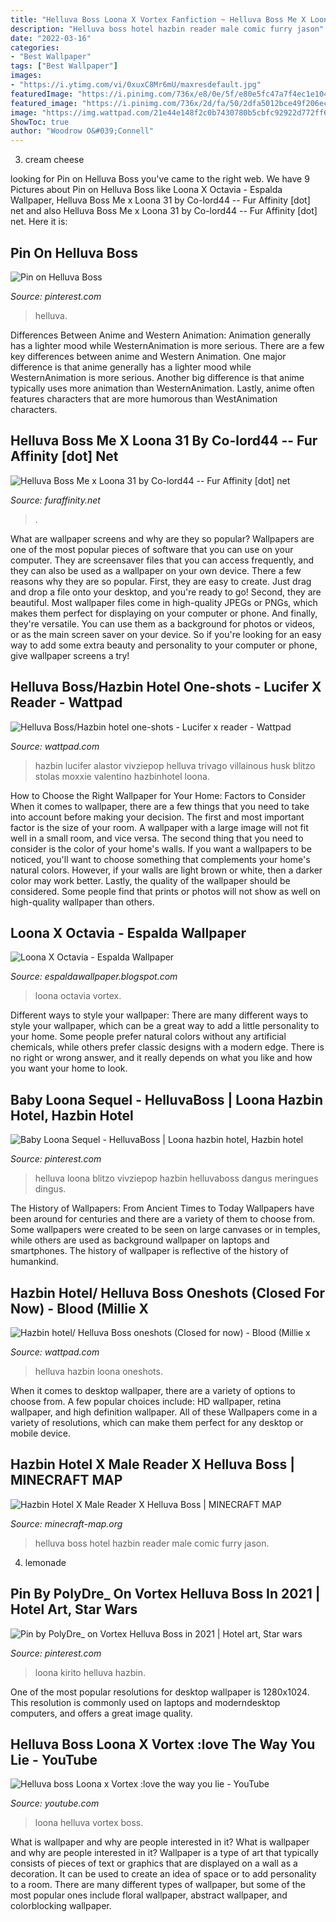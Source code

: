 ```yaml
---
title: "Helluva Boss Loona X Vortex Fanfiction ~ Helluva Boss Me X Loona 31 By Co-lord44 -- Fur Affinity [dot] Net"
description: "Helluva boss hotel hazbin reader male comic furry jason"
date: "2022-03-16"
categories:
- "Best Wallpaper"
tags: ["Best Wallpaper"]
images:
- "https://i.ytimg.com/vi/0xuxC8Mr6mU/maxresdefault.jpg"
featuredImage: "https://i.pinimg.com/736x/e8/0e/5f/e80e5fc47a7f4ec1e104a37d161d6566.jpg"
featured_image: "https://i.pinimg.com/736x/2d/fa/50/2dfa5012bce49f206ec5703074e3f5e5.jpg"
image: "https://img.wattpad.com/21e44e148f2c0b7430780b5cbfc92922d772ff69/68747470733a2f2f696d672e776174747061642e636f6d2f73746f72795f70617274732f313035373435343338322f696d616765732f313637366666303063383837643430303838333133303235373531332e6a7067?s=fit&amp;h=360&amp;w=360&amp;q=80"
ShowToc: true
author: "Woodrow O&#039;Connell"
---
```



3. cream cheese 

	

		
looking for Pin on Helluva Boss you've came to the right web. We have 9 Pictures about Pin on Helluva Boss like Loona X Octavia - Espalda Wallpaper, Helluva Boss Me x Loona 31 by Co-lord44 -- Fur Affinity [dot] net and also Helluva Boss Me x Loona 31 by Co-lord44 -- Fur Affinity [dot] net. Here it is:
		
    
## Pin On Helluva Boss

<img loading=lazy src="https://i.pinimg.com/736x/63/c2/18/63c21855e836577789b4e37abbf83f65.jpg" onerror="this.onerror=null;this.src='https://tse3.mm.bing.net/th?id=OIP.IMXESve5BcrOmMYZcmJLoAHaHa&amp;pid=15.1';" alt="Pin on Helluva Boss">

_Source: pinterest.com_

>helluva. 

	

Differences Between Anime and Western Animation: Animation generally has a lighter mood while WesternAnimation is more serious.
There are a few key differences between anime and Western Animation. One major difference is that anime generally has a lighter mood while WesternAnimation is more serious. Another big difference is that anime typically uses more animation than WesternAnimation. Lastly, anime often features characters that are more humorous than WestAnimation characters.

    
## Helluva Boss Me X Loona 31 By Co-lord44 -- Fur Affinity [dot] Net

<img loading=lazy src="http://t.facdn.net/34625403@800-1579153860.jpg" onerror="this.onerror=null;this.src='https://tse3.mm.bing.net/th?id=OIP.NG0Ls9iRmoFR0odL4GD7tAHaKW&amp;pid=15.1';" alt="Helluva Boss Me x Loona 31 by Co-lord44 -- Fur Affinity [dot] net">

_Source: furaffinity.net_

>. 

	

What are wallpaper screens and why are they so popular?
Wallpapers are one of the most popular pieces of software that you can use on your computer. They are screensaver files that you can access frequently, and they can also be used as a wallpaper on your own device. There a few reasons why they are so popular. First, they are easy to create. Just drag and drop a file onto your desktop, and you're ready to go! Second, they are beautiful. Most wallpaper files come in high-quality JPEGs or PNGs, which makes them perfect for displaying on your computer or phone. And finally, they're versatile. You can use them as a background for photos or videos, or as the main screen saver on your device. So if you're looking for an easy way to add some extra beauty and personality to your computer or phone, give wallpaper screens a try!

    
## Helluva Boss/Hazbin Hotel One-shots - Lucifer X Reader - Wattpad

<img loading=lazy src="https://img.wattpad.com/21e44e148f2c0b7430780b5cbfc92922d772ff69/68747470733a2f2f696d672e776174747061642e636f6d2f73746f72795f70617274732f313035373435343338322f696d616765732f313637366666303063383837643430303838333133303235373531332e6a7067?s=fit&amp;h=360&amp;w=360&amp;q=80" onerror="this.onerror=null;this.src='https://tse1.mm.bing.net/th?id=OIP.IeLKceueQQGltYtaXOz-pgHaLj&amp;pid=15.1';" alt="Helluva Boss/Hazbin hotel one-shots - Lucifer x reader - Wattpad">

_Source: wattpad.com_

>hazbin lucifer alastor vivziepop helluva trivago villainous husk blitzo stolas moxxie valentino hazbinhotel loona. 

	

How to Choose the Right Wallpaper for Your Home: Factors to Consider
When it comes to wallpaper, there are a few things that you need to take into account before making your decision. The first and most important factor is the size of your room. A wallpaper with a large image will not fit well in a small room, and vice versa. 
The second thing that you need to consider is the color of your home's walls. If you want a wallpapers to be noticed, you'll want to choose something that complements your home's natural colors. However, if your walls are light brown or white, then a darker color may work better. 
Lastly, the quality of the wallpaper should be considered. Some people find that prints or photos will not show as well on high-quality wallpaper than others.

    
## Loona X Octavia - Espalda Wallpaper

<img loading=lazy src="https://i.ytimg.com/vi/a0lprHnNEwA/maxresdefault.jpg" onerror="this.onerror=null;this.src='https://tse2.mm.bing.net/th?id=OIP.sTqpwTHIlBjyxVgMoa8TDQHaEK&amp;pid=15.1';" alt="Loona X Octavia - Espalda Wallpaper">

_Source: espaldawallpaper.blogspot.com_

>loona octavia vortex. 

	

Different ways to style your wallpaper:
There are many different ways to style your wallpaper, which can be a great way to add a little personality to your home. Some people prefer natural colors without any artificial chemicals, while others prefer classic designs with a modern edge. There is no right or wrong answer, and it really depends on what you like and how you want your home to look.

    
## Baby Loona Sequel - HelluvaBoss | Loona Hazbin Hotel, Hazbin Hotel

<img loading=lazy src="https://i.pinimg.com/736x/e8/0e/5f/e80e5fc47a7f4ec1e104a37d161d6566.jpg" onerror="this.onerror=null;this.src='https://tse4.mm.bing.net/th?id=OIP.ooNC4PHLbviZPrOGdB_6UwHaHa&amp;pid=15.1';" alt="Baby Loona Sequel - HelluvaBoss | Loona hazbin hotel, Hazbin hotel">

_Source: pinterest.com_

>helluva loona blitzo vivziepop hazbin helluvaboss dangus meringues dingus. 

	

The History of Wallpapers: From Ancient Times to Today
Wallpapers have been around for centuries and there are a variety of them to choose from. Some wallpapers were created to be seen on large canvases or in temples, while others are used as background wallpaper on laptops and smartphones. The history of wallpaper is reflective of the history of humankind.

    
## Hazbin Hotel/ Helluva Boss Oneshots (Closed For Now) - Blood (Millie X

<img loading=lazy src="https://a.wattpad.com/cover/213037390-256-k507908.jpg" onerror="this.onerror=null;this.src='https://tse3.mm.bing.net/th?id=OIP.aOIwpzsyiC5tfFXnX7WzJwAAAA&amp;pid=15.1';" alt="Hazbin hotel/ Helluva Boss oneshots (Closed for now) - Blood (Millie x">

_Source: wattpad.com_

>helluva hazbin loona oneshots. 

	

When it comes to desktop wallpaper, there are a variety of options to choose from. A few popular choices include: HD wallpaper, retina wallpaper, and high definition wallpaper. All of these Wallpapers come in a variety of resolutions, which can make them perfect for any desktop or mobile device. 

    
## Hazbin Hotel X Male Reader X Helluva Boss | MINECRAFT MAP

<img loading=lazy src="https://i.pinimg.com/originals/b3/ad/a5/b3ada578a1cd00d1361bb249f6a821ad.jpg" onerror="this.onerror=null;this.src='https://tse2.mm.bing.net/th?id=OIP.doBSu3VfxU7gjERs73FV0QHaNJ&amp;pid=15.1';" alt="Hazbin Hotel X Male Reader X Helluva Boss | MINECRAFT MAP">

_Source: minecraft-map.org_

>helluva boss hotel hazbin reader male comic furry jason. 

	

4. lemonade 

    
## Pin By PolyDre_ On Vortex Helluva Boss In 2021 | Hotel Art, Star Wars

<img loading=lazy src="https://i.pinimg.com/736x/2d/fa/50/2dfa5012bce49f206ec5703074e3f5e5.jpg" onerror="this.onerror=null;this.src='https://tse2.mm.bing.net/th?id=OIP.Wr2v-KYUQ-vCS9p17hswswHaFw&amp;pid=15.1';" alt="Pin by PolyDre_ on Vortex Helluva Boss in 2021 | Hotel art, Star wars">

_Source: pinterest.com_

>loona kirito helluva hazbin. 

	

One of the most popular resolutions for desktop wallpaper is 1280x1024. This resolution is commonly used on laptops and moderndesktop computers, and offers a great image quality.

    
## Helluva Boss Loona X Vortex :love The Way You Lie - YouTube

<img loading=lazy src="https://i.ytimg.com/vi/0xuxC8Mr6mU/maxresdefault.jpg" onerror="this.onerror=null;this.src='https://tse3.mm.bing.net/th?id=OIP.kA8dmVtgaBjOiFGBxZPiRQHaEK&amp;pid=15.1';" alt="Helluva boss Loona x Vortex :love the way you lie - YouTube">

_Source: youtube.com_

>loona helluva vortex boss. 

	

What is wallpaper and why are people interested in it?
What is wallpaper and why are people interested in it?
Wallpaper is a type of art that typically consists of pieces of text or graphics that are displayed on a wall as a decoration. It can be used to create an idea of space or to add personality to a room. There are many different types of wallpaper, but some of the most popular ones include floral wallpaper, abstract wallpaper, and colorblocking wallpaper.

